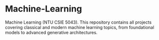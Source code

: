 # Machine-Learning
Machine Learning (NTU CSIE 5043). This repository contains all projects covering classical and modern machine learning topics, from foundational models to advanced generative architectures.
